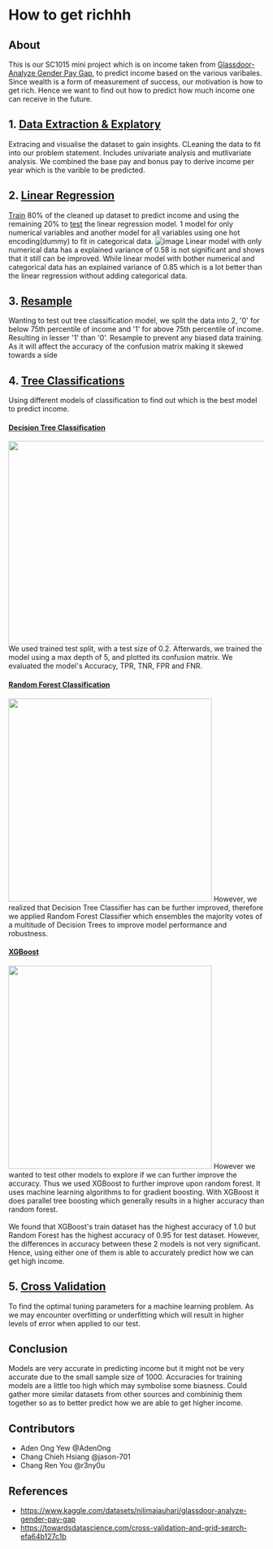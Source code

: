 # How to get richhh
## About
This is our SC1015 mini project which is on income taken from [Glassdoor- Analyze Gender Pay Gap](https://www.kaggle.com/datasets/nilimajauhari/glassdoor-analyze-gender-pay-gap), to predict income based on the various varibales. Since wealth is a form of measurement of success, our motivation is how to get rich. Hence we want to find out how to predict how much income one can receive in the future.

## 1. [Data Extraction & Explatory](https://github.com/r3ny0u/GetMeOut/blob/main/MegaDepression/data%20extraction%20%26%20explatory%20analysis.ipynb)
Extracing and visualise the dataset to gain insights. CLeaning the data to fit into our problem statement. Includes univariate analysis and mutlivariate analysis. We combined the base pay and bonus pay to derive income per year which is the varible to be predicted. 

## 2. [Linear Regression](https://github.com/r3ny0u/GetMeOut/blob/main/MegaDepression/linear%20regression.ipynb)
[Train](https://github.com/r3ny0u/GetMeOut/blob/main/dataset/train.csv) 80% of the cleaned up dataset to predict income and using the remaining 20% to [test](https://github.com/r3ny0u/GetMeOut/blob/main/dataset/test.csv) the linear regression model. 1 model for only numerical variables and another model for all variables using one hot encoding(dummy) to fit in categorical data. 
![image](https://user-images.githubusercontent.com/101868598/164953979-2fa1dbd3-46f2-4bf9-b084-caad101fe1d3.png)
Linear model with only numerical data has a explained variance of 0.58 is not significant and shows that it still can be improved. While linear model with bother numerical and categorical data has an explained variance of 0.85 which is a lot better than the linear regression without adding categorical data.

## 3. [Resample]()
Wanting to test out tree classification model, we split the data into 2, '0' for below 75th percentile of income and '1' for above 75th percentile of income. Resulting in lesser '1' than '0'. Resample to prevent any biased data training. As it will affect the accuracy of the confusion matrix making it skewed towards a side

## 4. [Tree Classifications](https://github.com/r3ny0u/GetMeOut/blob/main/MegaDepression/tree.ipynb)
Using different models of classification to find out which is the best model to predict income.
#### [Decision Tree Classification]()
<img src="https://user-images.githubusercontent.com/101868598/164954420-342584a8-a20d-4d90-8795-9a2b8498ed30.png" width="800" height="400"> 
We used trained test split, with a test size of 0.2. Afterwards, we trained the model using a max depth of 5, and plotted its confusion matrix. We evaluated the model's Accuracy, TPR, TNR, FPR and FNR.

#### [Random Forest Classification]()
<img src="https://user-images.githubusercontent.com/101868598/164954150-0d9e682a-8d4f-4ea3-9006-76436a5688d5.png" width="400" height="400"> 
However, we realized that Decision Tree Classifier has can be further improved, therefore we applied Random Forest Classifier which ensembles the majority votes of a multitude of Decision Trees to improve model performance and robustness.

#### [XGBoost]()
<img src="https://user-images.githubusercontent.com/101868598/164954157-0bf706b2-b89a-49e1-a017-98aec60f2fe3.png" width="400" height="400"> 
However we wanted to test other models to explore if we can further improve the accuracy. Thus we used XGBoost to further improve upon random forest. It uses machine learning algorithms to for gradient boosting. With XGBoost it does parallel tree boosting which generally results in a higher accuracy than random forest.
<br/><br/>
We found that XGBoost's train dataset has the highest accuracy of 1.0 but Random Forest has the highest accuracy of 0.95 for test dataset. However, the differences  in accuracy between these 2 models is not very significant. Hence, using either one of them is able to accurately predict how we can get high income.

## 5. [Cross Validation](https://github.com/r3ny0u/GetMeOut/blob/main/MegaDepression/cross%20validation.ipynb)
To find the optimal tuning parameters for a machine learning problem. As we may encounter overfitting or underfitting which will result in higher levels of error when applied to our test. 

## Conclusion
Models are very accurate in predicting income but it might not be very accurate due to the small sample size of 1000. Accuracies for training models are a little too high which may symbolise some biasness. Could gather more similar datasets from other sources and combininig them together so as to better predict how we are able to get higher income.

## Contributors
- Aden Ong Yew @AdenOng
- Chang Chieh Hsiang @jason-701
- Chang Ren You @r3ny0u

## References
- https://www.kaggle.com/datasets/nilimajauhari/glassdoor-analyze-gender-pay-gap
- https://towardsdatascience.com/cross-validation-and-grid-search-efa64b127c1b
